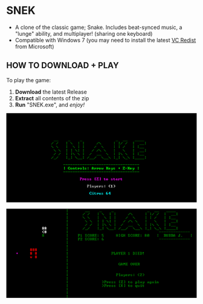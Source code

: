 # SNEK
+ A clone of the classic game; Snake. Includes beat-synced music, a "lunge" ability, and multiplayer! (sharing one keyboard)
+ Compatible with Windows 7 (you may need to install the latest [VC Redist](https://support.microsoft.com/en-us/help/2977003/the-latest-supported-visual-c-downloads) from Microsoft)

## HOW TO DOWNLOAD + PLAY
To play the game:
1. **Download** the latest Release
2. **Extract** all contents of the zip
3. **Run** "SNEK.exe", and *enjoy!*

![SNEK Main Menu](https://raw.githubusercontent.com/M-O-Marmalade/SNEK/master/Screenshots/snake%20sc%202.PNG)

![SNEK Gameplay](https://raw.githubusercontent.com/M-O-Marmalade/SNEK/master/Screenshots/snake%20sc.PNG)
